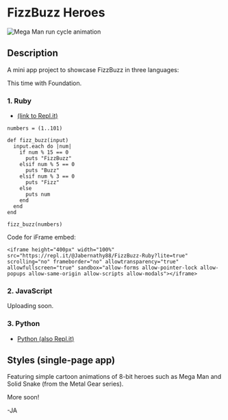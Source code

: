 # FizzBuzz Heroes

![Mega Man run cycle animation](./megaman_500.gif)

## Description

A mini app project to showcase FizzBuzz in three languages:

This time with Foundation.

### 1. Ruby 

* [(link to Repl.it)](https://repl.it/@Jabernathy88/FizzBuzz-Ruby)

```
numbers = (1..101)

def fizz_buzz(input) 
  input.each do |num|
    if num % 15 == 0 
      puts "FizzBuzz"
    elsif num % 5 == 0 
      puts "Buzz"
    elsif num % 3 == 0 
      puts "Fizz"
    else 
      puts num
    end 
  end 
end 

fizz_buzz(numbers)
```

Code for iFrame embed:

```
<iframe height="400px" width="100%" src="https://repl.it/@Jabernathy88/FizzBuzz-Ruby?lite=true" scrolling="no" frameborder="no" allowtransparency="true" allowfullscreen="true" sandbox="allow-forms allow-pointer-lock allow-popups allow-same-origin allow-scripts allow-modals"></iframe>
```

### 2. JavaScript 

Uploading soon.


### 3. Python

* [Python (also Repl.it)](https://repl.it/@Jabernathy88/FizzBuzz-Python)

## Styles (single-page app) 

Featuring simple cartoon animations of 8-bit heroes such as Mega Man and Solid Snake (from the Metal Gear series).

More soon!

-JA